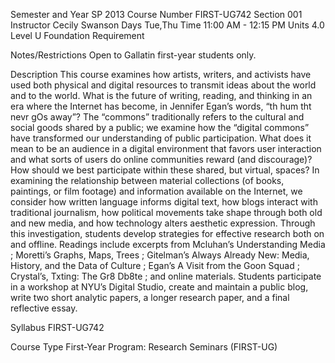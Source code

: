 Semester and Year	SP 2013
Course Number	FIRST-UG742
Section	001
Instructor	Cecily Swanson
Days	Tue,Thu
Time	11:00 AM - 12:15 PM
Units	4.0
Level	U
Foundation Requirement

Notes/Restrictions
Open to Gallatin first-year students only.

Description
This course examines how artists, writers, and activists have used both physical and digital resources to transmit ideas about the world and to the world. What is the future of writing, reading, and thinking in an era where the Internet has become, in Jennifer Egan’s words, “th hum tht nevr gOs away”? The “commons” traditionally refers to the cultural and social goods shared by a public; we examine how the “digital commons” have transformed our understanding of public participation. What does it mean to be an audience in a digital environment that favors user interaction and what sorts of users do online communities reward (and discourage)? How should we best participate within these shared, but virtual, spaces? In examining the relationship between material collections (of books, paintings, or film footage) and information available on the Internet, we consider how written language informs digital text, how blogs interact with traditional journalism, how political movements take shape through both old and new media, and how technology alters aesthetic expression. Through this investigation, students develop strategies for effective research both on and offline. Readings include excerpts from Mcluhan’s Understanding Media ; Moretti’s Graphs, Maps, Trees ; Gitelman’s Always Already New: Media, History, and the Data of Culture ; Egan’s A Visit from the Goon Squad ; Crystal’s, Txting: The Gr8 Db8te ; and online materials. Students participate in a workshop at NYU’s Digital Studio, create and maintain a public blog, write two short analytic papers, a longer research paper, and a final reflective essay.

Syllabus
FIRST-UG742

Course Type
First-Year Program: Research Seminars (FIRST-UG)